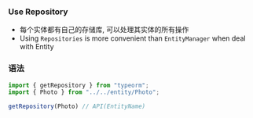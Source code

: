 ### Use Repository
- 每个实体都有自己的存储库, 可以处理其实体的所有操作
- Using `Repositories` is more convenient than `EntityManager` when deal with Entity

### 语法
```js
import { getRepository } from "typeorm";
import { Photo } from "../../entity/Photo";

getRepository(Photo) // API(EntityName)
```